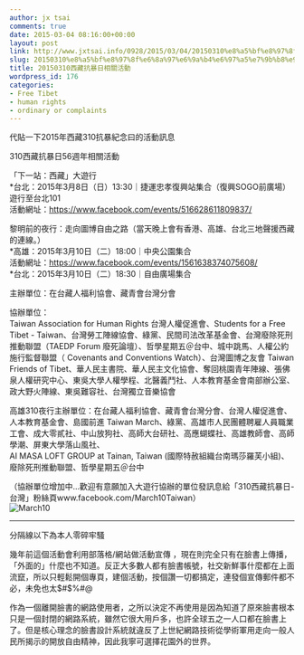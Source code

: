 ```yaml
---
author: jx tsai
comments: true
date: 2015-03-04 08:16:00+00:00
layout: post
link: http://www.jxtsai.info/0928/2015/03/04/20150310%e8%a5%bf%e8%97%8f%e6%8a%97%e6%9a%b4%e6%97%a5%e7%9b%b8%e9%97%9c%e6%b4%bb%e5%8b%95/
slug: 20150310%e8%a5%bf%e8%97%8f%e6%8a%97%e6%9a%b4%e6%97%a5%e7%9b%b8%e9%97%9c%e6%b4%bb%e5%8b%95
title: 20150310西藏抗暴日相關活動
wordpress_id: 176
categories:
- Free Tibet
- human rights
- ordinary or complaints
---
```


代貼一下2015年西藏310抗暴紀念曰的活動訊息  
  
310西藏抗暴日56週年相關活動  
  
「下一站：西藏」大遊行  
*台北：2015年3月8日（日）13:30｜捷運忠孝復興站集合（復興SOGO前廣場）遊行至台北101  
活動網址：https://www.facebook.com/events/516628611809837/  
  
黎明前的夜行：走向圖博自由之路（當天晚上會有香港、高雄、台北三地聲援西藏的連線。）  
*高雄：2015年3月10日（二）18:00｜中央公園集合  
活動網址：https://www.facebook.com/events/1561638374075608/  
*台北：2015年3月10日（二）18:30｜自由廣場集合  
  
主辦單位：在台藏人福利協會、藏青會台灣分會  
  
協辦單位：  
Taiwan Association for Human Rights 台灣人權促進會、Students for a Free Tibet - Taiwan、台灣勞工陣線協會、綠黨、民間司法改革基金會、台灣廢除死刑推動聯盟（TAEDP Forum 廢死論壇）、哲學星期五＠台中、城中跳馬、人權公約施行監督聯盟（ Covenants and Conventions Watch）、台灣圖博之友會 Taiwan Friends of Tibet、華人民主書院、華人民主文化協會、奪回桃園青年陣線、張佛泉人權研究中心、東吳大學人權學程、北醫義鬥社、人本教育基金會南部辦公室、政大野火陣線、東吳難容社、台灣獨立音樂協會  
  
高雄310夜行主辦單位：在台藏人福利協會、藏青會台灣分會、台灣人權促進會、人本教育基金會、島國前進 Taiwan March、綠黨、高雄市人民團體聘雇人員職業工會、成大零貳社、中山放狗社、高師大台研社、高應蝴蝶社、高雄教師會、高師學潮、屏東大學落山風社、  
AI MASA LOFT GROUP at Tainan, Taiwan (國際特赦組織台南瑪莎羅芙小組)、廢除死刑推動聯盟、哲學星期五＠台中  
  
（協辦單位增加中...歡迎有意願加入大遊行協辦的單位發訊息給「310西藏抗暴日-台灣」粉絲頁www.facebook.com/March10Taiwan）  
![March10](https://mail.google.com/mail/u/0/?ui=2&ik=6ca8825b2d&view=fimg&th=14bdee5b3d91b507&attid=0.1&disp=emb&realattid=ii_i6t2pcwi0_14bdee4cedabb4db&attbid=ANGjdJ-X0VqGSW1paPTI5nAgvgdoDZTscLgVnG2mm9RfinjkmcXsyarF-Djnc6_t51ERh19d5E7UEjtaiOmR9QPsDgx61l0K5AIUCEtFsECd2Oy37sbWhTPzMgq3uHo&sz=w908-h334&ats=1425381126013&rm=14bdee5b3d91b507&zw&atsh=1)  
  
  
  
  
------------------------------------  
分隔線以下為本人零碎牢騷  
  
幾年前這個活動會利用部落格/網站做活動宣傳 ，現在則完全只有在臉書上傳播，「外面的」什麼也不知道。反正大多數人都有臉書帳號，社交新鮮事什麼都在上面流竄，所以只輕鬆開個專頁，建個活動，按個讚一切都搞定，連發個宣傳郵件都不必，未免也太$#$%#$%$@  
  
作為一個離開臉書的網路使用者，之所以決定不再使用是因為知道了原來臉書根本只是一個封閉的網路系統，雖然它很大用戶多，也許全球五之一人口都在臉書上了。但是核心理念的臉書設計系統就違反了上世紀網路技術從學術軍用走向一般人民所揭示的開放自由精神，因此我寧可選擇花園外的世界。
